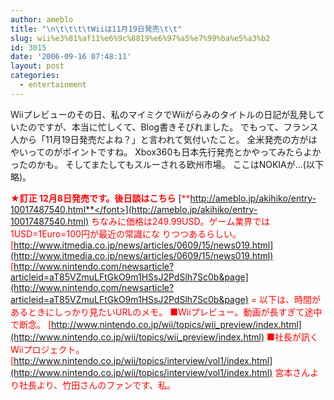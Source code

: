 ```yaml
---
author: ameblo
title: "\n\t\t\t\tWiiは11月19日発売\t\t"
slug: wii%e3%81%af11%e6%9c%8819%e6%97%a5%e7%99%ba%e5%a3%b2
id: 3015
date: '2006-09-16 07:48:11'
layout: post
categories:
  - entertainment
---
```


Wiiプレビューのその日、私のマイミクでWiiがらみのタイトルの日記が乱発して いたのですが、本当に忙しくて、Blog書きそびれました。 でもって、フランス人から「11月19日発売だよね？」と言われて気付いたこと。 全米発売の方がはやいってのがポイントですね。 Xbox360も日本先行発売とかやってみたらよかったのかも。 そしてまたしてもスルーされる欧州市場。 ここはNOKIAが...(以下略)。

<font color="#ff0000">**★訂正 12月8日発売です。後日談はこちら**</font> [<font color="#ff0000">**http://ameblo.jp/akihiko/entry-10017487540.html**</font>](http://ameblo.jp/akihiko/entry-10017487540.html) ちなみに価格は249.99USD。ゲーム業界では1USD=1Euro=100円が最近の常識にな りつつあるらしい。 [http://www.itmedia.co.jp/news/articles/0609/15/news019.html](http://www.itmedia.co.jp/news/articles/0609/15/news019.html) [http://www.nintendo.com/newsarticle?articleid=aT85VZmuLFtGkO9m1HSsJ2PdSlh7Sc0b&page](http://www.nintendo.com/newsarticle?articleid=aT85VZmuLFtGkO9m1HSsJ2PdSlh7Sc0b&page) = 以下は、時間があるときにしっかり見たいURLのメモ。 ■Wiiプレビュー。動画が長すぎて途中で断念。 [http://www.nintendo.co.jp/wii/topics/wii_preview/index.html](http://www.nintendo.co.jp/wii/topics/wii_preview/index.html) ■社長が訊くWiiプロジェクト。 [http://www.nintendo.co.jp/wii/topics/interview/vol1/index.html](http://www.nintendo.co.jp/wii/topics/interview/vol1/index.html) 宮本さんより社長より、竹田さんのファンです、私。
